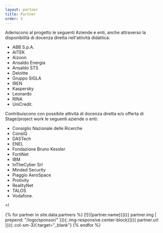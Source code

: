 ```yaml
---
layout: partner
title: Partner
order: 5
---
```


Aderiscono al progetto le seguenti Aziende e enti, anche attraverso la disponibilità di docenza diretta nell'attività didattica:

* ABB S.p.A.
* AITEK
* Aizoon
* Ansaldo Energia
* Ansaldo STS
* Deloitte
* Gruppo SIGLA
* IREN
* Kaspersky
* Leonardo
* RINA
* UniCredit.

Contribuiscono con possibile attività di docenza diretta e/o offerta di Stage/project work le seguenti aziende o enti: 
* Consiglio Nazionale delle Ricerche
* ConsiQ
* DASTech
* ENEL
* Fondazione Bruno Kessler
* FortiNet
* IBM
* InTheCyber Srl
* Minded Security
* Piaggio AeroSpace
* Protivity
* RealityNet
* TALOS
* Vodafone.


<! 

{% for partner in site.data.partners %}
[![{{partner.name}}]({{ partner.img | prepend: "/logo/sponsor/" }}){:.img-responsive.center-block}]({{ partner.url }}){:.col-sm-3}{:target="_blank"}
{% endfor %}

>
